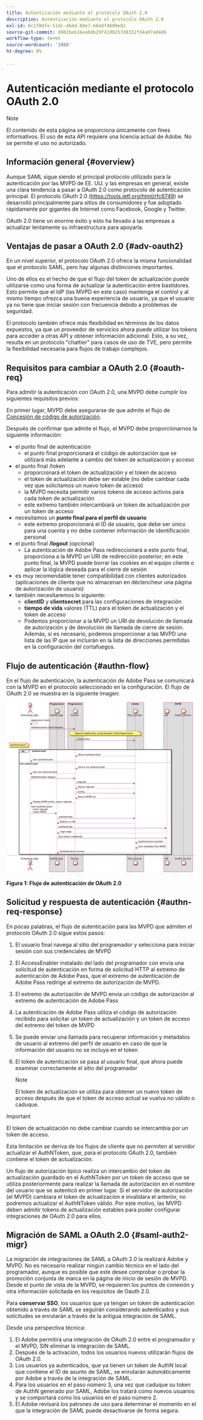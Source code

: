 ```yaml
---
title: Autenticación mediante el protocolo OAuth 2.0
description: Autenticación mediante el protocolo OAuth 2.0
exl-id: 0c1f04fe-51dc-4b4d-88e7-66e8f4609e02
source-git-commit: d982beb16ea0db29f41d0257d8332fd4a07a84d8
workflow-type: tm+mt
source-wordcount: '1088'
ht-degree: 0%

---
```


# Autenticación mediante el protocolo OAuth 2.0

>[!NOTE]
>
>El contenido de esta página se proporciona únicamente con fines informativos. El uso de esta API requiere una licencia actual de Adobe. No se permite el uso no autorizado.

## Información general {#overview}

Aunque SAML sigue siendo el principal protocolo utilizado para la autenticación por las MVPD de EE. UU. y las empresas en general, existe una clara tendencia a pasar a OAuth 2.0 como protocolo de autenticación principal. El protocolo OAuth 2.0 (https://tools.ietf.org/html/rfc6749) se desarrolló principalmente para sitios de consumidores y fue adoptado rápidamente por gigantes de Internet como Facebook, Google y Twitter.

OAuth 2.0 tiene un enorme éxito y esto ha llevado a las empresas a actualizar lentamente su infraestructura para apoyarla.



## Ventajas de pasar a OAuth 2.0 {#adv-oauth2}

En un nivel superior, el protocolo OAuth 2.0 ofrece la misma funcionalidad que el protocolo SAML, pero hay algunas distinciones importantes.

Uno de ellos es el hecho de que el flujo del token de actualización puede utilizarse como una forma de actualizar la autenticación entre bastidores. Esto permite que el IdP (las MVPD en este caso) mantenga el control y al mismo tiempo ofrezca una buena experiencia de usuario, ya que el usuario ya no tiene que iniciar sesión con frecuencia debido a problemas de seguridad.

El protocolo también ofrece más flexibilidad en términos de los datos expuestos, ya que un proveedor de servicios ahora puede utilizar los tokens para acceder a otras API y obtener información adicional. Esto, a su vez, resulta en un protocolo &quot;chattier&quot; para casos de uso de TVE, pero permite la flexibilidad necesaria para flujos de trabajo complejos.





## Requisitos para cambiar a OAuth 2.0 {#oauth-req}

Para admitir la autenticación con OAuth 2.0, una MVPD debe cumplir los siguientes requisitos previos:

En primer lugar, MVPD debe asegurarse de que admite el flujo de [Concesión de código de autorización](https://oauthlib.readthedocs.io/en/latest/oauth2/grants/authcode.html).

Después de confirmar que admite el flujo, el MVPD debe proporcionarnos la siguiente información:

* el punto final de autenticación
   * el punto final proporcionará el código de autorización que se utilizará más adelante a cambio del token de actualización y acceso
* el punto final /token
   * proporcionará el token de actualización y el token de acceso
   * el token de actualización debe ser estable (no debe cambiar cada vez que solicitamos un nuevo token de acceso)
   * la MVPD necesita permitir varios tokens de acceso activos para cada token de actualización
   * este extremo también intercambiará un token de actualización por un token de acceso
* necesitamos un **punto final para el perfil de usuario**
   * este extremo proporcionará el ID de usuario, que debe ser único para una cuenta y no debe contener información de identificación personal
* el punto final **/logout** (opcional)
   * La autenticación de Adobe Pass redireccionará a este punto final, proporciona a la MVPD un URI de redirección posterior; en este punto final, la MVPD puede borrar las cookies en el equipo cliente o aplicar la lógica deseada para el cierre de sesión
* es muy recomendable tener compatibilidad con clientes autorizados (aplicaciones de cliente que no almacenan en déclencheur una página de autorización de usuario)
* también necesitaremos lo siguiente:
   * **clientID** y **clientsecret** para las configuraciones de integración
   * **tiempo de vida** valores (TTL) para el token de actualización y el token de acceso
   * Podemos proporcionar a la MVPD un URI de devolución de llamada de autorización y de devolución de llamada de cierre de sesión. Además, si es necesario, podemos proporcionar a las MVPD una lista de las IP que se incluirán en la lista de direcciones permitidas en la configuración del cortafuegos.


## Flujo de autenticación {#authn-flow}

En el flujo de autenticación, la autenticación de Adobe Pass se comunicará con la MVPD en el protocolo seleccionado en la configuración. El flujo de OAuth 2.0 se muestra en la siguiente imagen:



![Diagrama para mostrar el flujo de autenticación en la autenticación de Adobe que se comunica con la MVPD en el protocolo seleccionado en la configuración.](../assets/authn-flow.png)

**Figura 1: Flujo de autenticación de OAuth 2.0**



## Solicitud y respuesta de autenticación {#authn-req-response}

En pocas palabras, el flujo de autenticación para las MVPD que admiten el protocolo OAuth 2.0 sigue estos pasos:

1. El usuario final navega al sitio del programador y selecciona para iniciar sesión con sus credenciales de MVPD
1. El AccessEnabler instalado del lado del programador con envía una solicitud de autenticación en forma de solicitud HTTP al extremo de autenticación de Adobe Pass, que el extremo de autenticación de Adobe Pass redirige al extremo de autorización de MVPD.
1. El extremo de autorización de MVPD envía un código de autorización al extremo de autenticación de Adobe Pass
1. La autenticación de Adobe Pass utiliza el código de autorización recibido para solicitar un token de actualización y un token de acceso del extremo del token de MVPD
1. Se puede enviar una llamada para recuperar información y metadatos de usuario al extremo del perfil de usuario en caso de que la información del usuario no se incluya en el token
1. El token de autenticación se pasa al usuario final, que ahora puede examinar correctamente el sitio del programador

   >[!NOTE]
   >
   >El token de actualización se utiliza para obtener un nuevo token de acceso después de que el token de acceso actual se vuelva no válido o caduque.


>[!IMPORTANT]
>
>El token de actualización no debe cambiar cuando se intercambia por un token de acceso.

Esta limitación se deriva de los flujos de cliente que no permiten al servidor actualizar el AuthNToken, que, para el protocolo OAuth 2.0, también contiene el token de actualización.

Un flujo de autorización típico realiza un intercambio del token de actualización guardado en el AuthNToken por un token de acceso que se utiliza posteriormente para realizar la llamada de autorización en el nombre del usuario que se autenticó en primer lugar. Si el servidor de autorización (el MVPD) cambiara el token de actualización e invalidara el anterior, no podremos actualizar el AuthNToken válido. Por este motivo, las MVPD deben admitir tokens de actualización estables para poder configurar integraciones de OAuth 2.0 para ellos.


## Migración de SAML a OAuth 2.0 {#saml-auth2-migr}

La migración de integraciones de SAML a OAuth 2.0 la realizará Adobe y MVPD. No es necesario realizar ningún cambio técnico en el lado del programador, aunque es posible que este desee comprobar o probar la promoción conjunta de marca en la página de inicio de sesión de MVPD. Desde el punto de vista de la MVPD, se requieren los puntos de conexión y otra información solicitada en los requisitos de Oauth 2.0.

Para **conservar SSO**, los usuarios que ya tengan un token de autenticación obtenido a través de SAML se seguirán considerando autenticados y sus solicitudes se enrutarán a través de la antigua integración de SAML.

Desde una perspectiva técnica:

1. El Adobe permitirá una integración de OAuth 2.0 entre el programador y el MVPD, SIN eliminar la integración de SAML.
1. Después de la activación, todos los usuarios nuevos utilizarán flujos de OAuth 2.0.
1. Los usuarios ya autenticados, que ya tienen un token de AuthN local que contiene el ID de asunto de SAML, se enrutarán automáticamente por Adobe a través de la integración de SAML.
1. Para los usuarios en el paso número 3, una vez que caduque su token de AuthN generado por SAML, Adobe los tratará como nuevos usuarios y se comportará como los usuarios en el paso número 2.
1. El Adobe revisará los patrones de uso para determinar el momento en el que la integración de SAML puede desactivarse de forma segura.
